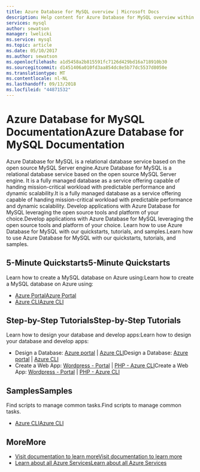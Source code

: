 ```yaml
---
title: Azure Database for MySQL overview | Microsoft Docs
description: Help content for Azure Database for MySQL overview within Azure portal
services: mysql
author: sewatson
manager: lwelicki
ms.service: mysql
ms.topic: article
ms.date: 05/10/2017
ms.author: sewatson
ms.openlocfilehash: a1d5458a2b815591fc7126d429bd16a718910b30
ms.sourcegitcommit: d1451406a010fd3aa854dc8e5b77dc5537d8050e
ms.translationtype: MT
ms.contentlocale: nl-NL
ms.lasthandoff: 09/13/2018
ms.locfileid: "44871532"
---
```

# <a name="azure-database-for-mysql-documentation"></a><span data-ttu-id="3a64e-103">Azure Database for MySQL Documentation</span><span class="sxs-lookup"><span data-stu-id="3a64e-103">Azure Database for MySQL Documentation</span></span>

<span data-ttu-id="3a64e-104">Azure Database for MySQL is a relational database service based on the open source MySQL Server engine.</span><span class="sxs-lookup"><span data-stu-id="3a64e-104">Azure Database for MySQL is a relational database service based on the open source MySQL Server engine.</span></span>  <span data-ttu-id="3a64e-105">It is a fully managed database as a service offering capable of handing mission-critical workload with predictable performance and dynamic scalability.</span><span class="sxs-lookup"><span data-stu-id="3a64e-105">It is a fully managed database as a service offering capable of handing mission-critical workload with predictable performance and dynamic scalability.</span></span> <span data-ttu-id="3a64e-106">Develop applications with Azure Database for MySQL leveraging the open source tools and platform of your choice.</span><span class="sxs-lookup"><span data-stu-id="3a64e-106">Develop applications with Azure Database for MySQL leveraging the open source tools and platform of your choice.</span></span> <span data-ttu-id="3a64e-107">Learn how to use Azure Database for MySQL with our quickstarts, tutorials, and samples.</span><span class="sxs-lookup"><span data-stu-id="3a64e-107">Learn how to use Azure Database for MySQL with our quickstarts, tutorials, and samples.</span></span>

## <a name="5-minute-quickstarts"></a><span data-ttu-id="3a64e-108">5-Minute Quickstarts</span><span class="sxs-lookup"><span data-stu-id="3a64e-108">5-Minute Quickstarts</span></span>

<span data-ttu-id="3a64e-109">Learn how to create a MySQL database on Azure using:</span><span class="sxs-lookup"><span data-stu-id="3a64e-109">Learn how to create a MySQL database on Azure using:</span></span>

- [<span data-ttu-id="3a64e-110">Azure Portal</span><span class="sxs-lookup"><span data-stu-id="3a64e-110">Azure Portal</span></span>](/azure/mysql/quickstart-create-mysql-server-database-using-azure-portal)
- [<span data-ttu-id="3a64e-111">Azure CLI</span><span class="sxs-lookup"><span data-stu-id="3a64e-111">Azure CLI</span></span>](/azure/mysql/quickstart-create-mysql-server-database-using-azure-cli)

## <a name="step-by-step-tutorials"></a><span data-ttu-id="3a64e-112">Step-by-Step Tutorials</span><span class="sxs-lookup"><span data-stu-id="3a64e-112">Step-by-Step Tutorials</span></span>

<span data-ttu-id="3a64e-113">Learn how to design your database and develop apps:</span><span class="sxs-lookup"><span data-stu-id="3a64e-113">Learn how to design your database and develop apps:</span></span>

- <span data-ttu-id="3a64e-114">Design a Database: [Azure portal](/azure/mysql/tutorial-design-database-using-portal) |  [Azure CLI](/azure/mysql/tutorial-design-database-using-cli)</span><span class="sxs-lookup"><span data-stu-id="3a64e-114">Design a Database: [Azure portal](/azure/mysql/tutorial-design-database-using-portal) |  [Azure CLI](/azure/mysql/tutorial-design-database-using-cli)</span></span>
- <span data-ttu-id="3a64e-115">Create a Web App: [Wordpress - Portal](https://portal.azure.com/#create/WordPress.WordPress) |  [PHP - Azure CLI](/azure/app-service/app-service-web-tutorial-php-mysql?toc=%2fazure%2fmysql%2ftoc.json)</span><span class="sxs-lookup"><span data-stu-id="3a64e-115">Create a Web App: [Wordpress - Portal](https://portal.azure.com/#create/WordPress.WordPress) |  [PHP - Azure CLI](/azure/app-service/app-service-web-tutorial-php-mysql?toc=%2fazure%2fmysql%2ftoc.json)</span></span>

## <a name="samples"></a><span data-ttu-id="3a64e-116">Samples</span><span class="sxs-lookup"><span data-stu-id="3a64e-116">Samples</span></span> 

<span data-ttu-id="3a64e-117">Find scripts to manage common tasks.</span><span class="sxs-lookup"><span data-stu-id="3a64e-117">Find scripts to manage common tasks.</span></span>

- [<span data-ttu-id="3a64e-118">Azure CLI</span><span class="sxs-lookup"><span data-stu-id="3a64e-118">Azure CLI</span></span>](/azure/mysql/reference-azure-cli)

## <a name="more"></a><span data-ttu-id="3a64e-119">More</span><span class="sxs-lookup"><span data-stu-id="3a64e-119">More</span></span>

- [<span data-ttu-id="3a64e-120">Visit documentation to learn more</span><span class="sxs-lookup"><span data-stu-id="3a64e-120">Visit documentation to learn more</span></span>](/azure/mysql/index)
- [<span data-ttu-id="3a64e-121">Learn about all Azure Services</span><span class="sxs-lookup"><span data-stu-id="3a64e-121">Learn about all Azure Services</span></span>](https://aka.ms/j3wr7y)